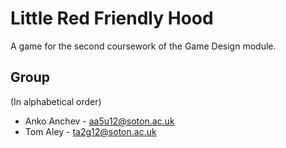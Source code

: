 # Little Red Friendly Hood
A game for the second coursework of the Game Design module.

## Group
(In alphabetical order)

 - Anko Anchev - aa5u12@soton.ac.uk
 - Tom Aley - ta2g12@soton.ac.uk